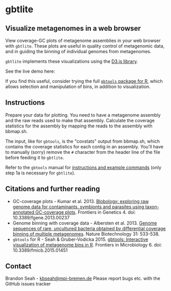 # gbtlite
## Visualize metagenomes in a web browser

View coverage-GC plots of metagenome assemblies in your web browser with `gbtlite`. These plots are useful in quality control of metagenomic data, and in guiding the binning of individual genomes from metagenomes.

`gbtlite` implements these visualizations using the [D3.js library](http://d3js.org). 

See the live demo here: 

If you find this useful, consider trying the full [`gbtools` package for R](https://github.com/kbseah/genome-bin-tools), which allows selection and manipulation of bins, in addition to visualization.

## Instructions

Prepare your data for plotting. You need to have a metagenome assembly and the raw reads used to make that assembly. Calculate the coverage statistics for the assembly by mapping the reads to the assembly with bbmap.sh.

The input, like for `gbtools`, is the "covstats" output from bbmap.sh, which contains the coverage statistics for each contig in an assembly. You'll have to manually (sorry) remove the `#` character from the header line of the file before feeding it to `gbtlite`.

Refer to the `gbtools` manual for [instructions and example commands](https://github.com/kbseah/genome-bin-tools/wiki/1.-Produce-and-annotate-metagenomic-assembly) (only step 1a is necessary for `gbtlite`).

## Citations and further reading
* GC-coverage plots - Kumar et al. 2013. [Blobology: exploring raw genome data for contaminants, symbionts and parasites using taxon-annotated GC-coverage plots](http://journal.frontiersin.org/article/10.3389/fgene.2013.00237/abstract). Frontiers in Genetics 4. doi: 10.3389/fgene.2013.00237
* Genome binning with coverage data - Albersten et al. 2013. [Genome sequences of rare, uncultured bacteria obtained by differential coverage binning of multiple metagenomes](http://www.nature.com/nbt/journal/v31/n6/abs/nbt.2579.html). Nature Biotechnology 31: 533-538.
* `gbtools` for R - Seah & Gruber-Vodicka 2015. [gbtools: Interactive visualization of metagenome bins in R](http://journal.frontiersin.org/article/10.3389/fmicb.2015.01451/full). Frontiers in Microbiology 6. doi: 10.3389/fmicb.2015.01451

## Contact
Brandon Seah - kbseah@mpi-bremen.de
Please report bugs etc. with the GitHub issues tracker 